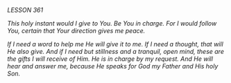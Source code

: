 *LESSON 361*

*This holy instant would I give to You. Be You in charge. For I would follow You, certain that Your direction gives me peace.*

_If I need a word to help me He will give it to me. If I need a thought, that will He also give. And if I need but stillness and a tranquil, open mind, these are the gifts I will receive of Him. He is in charge by my request. And He will hear and answer me, because He speaks for God my Father and His holy Son._